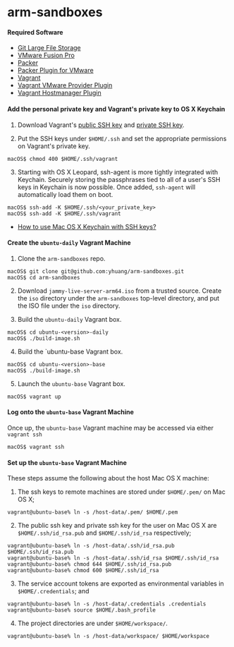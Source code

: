 # arm-sandboxes

#### Required Software
- [Git Large File Storage](https://git-lfs.github.com/)
- [VMware Fusion Pro](http://store.vmware.com/store?SiteID=vmware&Action=DisplayProductDetailsPage&productID=5124967100)
- [Packer](https://www.packer.io/downloads.html)
- [Packer Plugin for VMware](https://github.com/hashicorp/packer-plugin-vmware)
- [Vagrant](https://www.vagrantup.com/downloads.html)
- [Vagrant VMware Provider Plugin](https://www.vagrantup.com/docs/vmware/installation.html)
- [Vagrant Hostmanager Plugin](https://github.com/devopsgroup-io/vagrant-hostmanager)

#### Add the personal private key and Vagrant's private key to OS X Keychain

  1. Download Vagrant's [public SSH key](https://raw.githubusercontent.com/mitchellh/vagrant/master/keys/vagrant.pub) and [private SSH key](https://raw.githubusercontent.com/mitchellh/vagrant/master/keys/vagrant).

  2. Put the SSH keys under `$HOME/.ssh` and set the appropriate permissions on Vagrant's private key.

  ```
  macOS$ chmod 400 $HOME/.ssh/vagrant
  ```

  3. Starting with OS X Leopard, ssh-agent is more tightly integrated with Keychain.  Securely storing the passphrases tied to all of a user's SSH keys in Keychain is now possible.  Once added, `ssh-agent` will automatically load them on boot.

  ```
  macOS$ ssh-add -K $HOME/.ssh/<your_private_key>
  macOS$ ssh-add -K $HOME/.ssh/vagrant
  ```

- [How to use Mac OS X Keychain with SSH keys?](http://superuser.com/questions/88470/how-to-use-mac-os-x-keychain-with-ssh-keys)

#### Create the `ubuntu-daily` Vagrant Machine

  1. Clone the `arm-sandboxes` repo.

  ```
  macOS$ git clone git@github.com:yhuang/arm-sandboxes.git
  macOS$ cd arm-sandboxes
  ```

  2. Download `jammy-live-server-arm64.iso` from a trusted source.  Create the `iso` directory under the `arm-sandboxes` top-level directory, and put the ISO file under the `iso` directory.

  3. Build the `ubuntu-daily` Vagrant box.

  ```
  macOS$ cd ubuntu-<version>-daily
  macOS$ ./build-image.sh
  ```

  4. Build the `ubuntu-base Vagrant box.

  ```
  macOS$ cd ubuntu-<version>-base
  macOS$ ./build-image.sh
  ```

  5. Launch the `ubuntu-base` Vagrant box.

  ```
  macOS$ vagrant up
  ```

#### Log onto the `ubuntu-base` Vagrant Machine
Once up, the `ubuntu-base` Vagrant machine may be accessed via either `vagrant ssh`
```
macOS$ vagrant ssh
```

#### Set up the `ubuntu-base` Vagrant Machine
These steps assume the following about the host Mac OS X machine:

  1. The ssh keys to remote machines are stored under `$HOME/.pem/` on Mac OS X;

  ```
  vagrant@ubuntu-base% ln -s /host-data/.pem/ $HOME/.pem
  ```

  2. The public ssh key and private ssh key for the user on Mac OS X are `$HOME/.ssh/id_rsa.pub` and `$HOME/.ssh/id_rsa` respectively;

  ```
  vagrant@ubuntu-base% ln -s /host-data/.ssh/id_rsa.pub $HOME/.ssh/id_rsa.pub
  vagrant@ubuntu-base% ln -s /host-data/.ssh/id_rsa $HOME/.ssh/id_rsa
  vagrant@ubuntu-base% chmod 644 $HOME/.ssh/id_rsa.pub
  vagrant@ubuntu-base% chmod 600 $HOME/.ssh/id_rsa
  ```

  3. The service account tokens are exported as environmental variables in `$HOME/.credentials`; and

  ```
  vagrant@ubuntu-base% ln -s /host-data/.credentials .credentials
  vagrant@ubuntu-base% source $HOME/.bash_profile
  ```

  4. The project directories are under `$HOME/workspace/`.

  ```
  vagrant@ubuntu-base% ln -s /host-data/workspace/ $HOME/workspace
  ```
